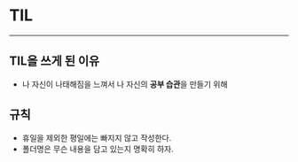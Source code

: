 # TIL
---
## TIL을 쓰게 된 이유
* 나 자신이 나태해짐을 느껴서 나 자신의 **공부 습관**을 만들기 위해
## 규칙
* 휴일을 제외한 평일에는 빠지지 않고 작성한다.
* 폴더명은 무슨 내용을 담고 있는지 명확히 하자.